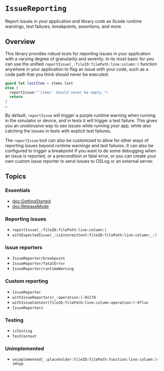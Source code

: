 # ``IssueReporting``

Report issues in your application and library code as Xcode runtime warnings, test failures, 
breakpoints, assertions, and more.

## Overview

This library provides robust tools for reporting issues in your application with a varying degree
of granularity and severity. In its most basic for you can use the unified 
``reportIssue(_:fileID:filePath:line:column:)`` function anywhere in your application to flag an
issue with your code, such as a code path that you think should never be executed:

```swift
guard let lastItem = items.last
else {
  reportIssue("'items' should never be empty.")
  return 
}
…
```

By default, `reportIssue` will trigger a purple runtime warning when running in the simulator or
device, and in tests it will trigger a test failure. This gives you an unobtrusive way to see
issues while running your app, while also catching the issues in tests with explicit test failures.

The `reportIssue` tool can also be customized to allow for other ways of reporting issues beyond
runtime warnings and test failures. It can also be configured to trigger a breakpoint if you want to
do some debugging when an issue is reported, or a precondition or fatal error, or you can create
your own custom issue reporter to send issues to OSLog or an external server.

## Topics

### Essentials

- <doc:GettingStarted>
- <doc:ReleaseMode>

### Reporting issues

- ``reportIssue(_:fileID:filePath:line:column:)``
- ``withExpectedIssue(_:isIntermittent:fileID:filePath:line:column:_:)``

### Issue reporters

- ``IssueReporter/breakpoint``
- ``IssueReporter/fatalError``
- ``IssueReporter/runtimeWarning``

### Custom reporting

- ``IssueReporter``
- ``withIssueReporters(_:operation:)-91179``
- ``withIssueContext(fileID:filePath:line:column:operation:)-97lux``
- ``IssueReporters``

### Testing

- ``isTesting``
- ``TestContext``

### Unimplemented

- ``unimplemented(_:placeholder:fileID:filePath:function:line:column:)-34tpp``
